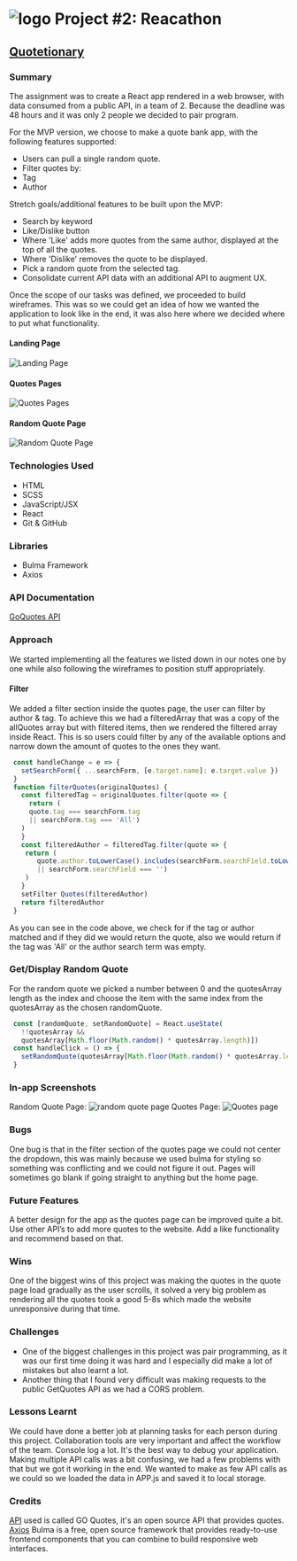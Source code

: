 # ![logo](https://ga-dash.s3.amazonaws.com/production/assets/logo-9f88ae6c9c3871690e33280fcf557f33.png) Project #2: Reacathon

## [Quotetionary](https://ga-quotetionary.netlify.app/)

### Summary

The assignment was to create a React app rendered in a web browser, with data consumed from a public API, in a team of 2. Because the deadline was 48 hours and it was only 2 people we decided to pair program.

For the MVP version, we choose to make a quote bank app, with the following features supported:

- Users can pull a single random quote.
- Filter quotes by:
- Tag
- Author

Stretch goals/additional features to be built upon the MVP:

- Search by keyword
- Like/Dislike button
- Where 'Like' adds more quotes from the same author, displayed at the top of all the quotes.
- Where 'Dislike' removes the quote to be displayed.
- Pick a random quote from the selected tag.
- Consolidate current API data with an additional API to augment UX.

Once the scope of our tasks was defined, we proceeded to build wireframes. This was so we could get an idea of how we wanted the application to look like in the end, it was also here where we decided where to put what functionality.

#### Landing Page

![Landing Page](./screenshots/LandingPage.png "Home Page")

#### Quotes Pages

![Quotes Pages](./screenshots/AllQuotes.png "Quotes Page")

#### Random Quote Page

![Random Quote Page](./screenshots/RandomQuote.png "Random Quote Page")

### Technologies Used

- HTML
- SCSS
- JavaScript/JSX
- React
- Git & GitHub

### Libraries

- Bulma Framework
- Axios

### API Documentation

[GoQuotes API](https://goquotes.docs.apiary.io/#)

### Approach

We started implementing all the features we listed down in our notes one by one while also following the wireframes to position stuff appropriately.

#### Filter

We added a filter section inside the quotes page, the user can filter by author & tag. To achieve this we had a filteredArray that was a copy of the allQuotes array but with filtered items, then we rendered the filtered array inside React. This is so users could filter by any of the available options and narrow down the amount of quotes to the ones they want.

```javascript
 const handleChange = e => {
   setSearchForm({ ...searchForm, [e.target.name]: e.target.value })
 }
 function filterQuotes(originalQuotes) {
   const filteredTag = originalQuotes.filter(quote => {
     return (
     quote.tag === searchForm.tag
     || searchForm.tag === 'All')
   )
   }
   const filteredAuthor = filteredTag.filter(quote => {
    return (
       quote.author.toLowerCase().includes(searchForm.searchField.toLowerCase())
       || searchForm.searchField === '')
    )
   }
   setFilter Quotes(filteredAuthor)
   return filteredAuthor
 }
```

As you can see in the code above, we check for if the tag or author matched and if they did we would return the quote, also we would return if the tag was 'All' or the author search term was empty.

### Get/Display Random Quote

For the random quote we picked a number between 0 and the quotesArray length as the index and choose the item with the same index from the quotesArray as the chosen randomQuote.

```javascript
 const [randomQuote, setRandomQuote] = React.useState(
   !!quotesArray &&
   quotesArray[Math.floor(Math.random() * quotesArray.length)])
 const handleClick = () => {
   setRandomQuote(quotesArray[Math.floor(Math.random() * quotesArray.length)])
 }
```

### In-app Screenshots

Random Quote Page:
![random quote page](./screenshots/randomPageScreenshot.png "random quote page")
Quotes Page:
![Quotes page](./screenshots/quotesPageScreenshot.png "Quote page")

### Bugs

One bug is that in the filter section of the quotes page we could not center the dropdown, this was mainly because we used bulma for styling so something was conflicting and we could not figure it out.
Pages will sometimes go blank if going straight to anything but the home page.

### Future Features

A better design for the app as the quotes page can be improved quite a bit.
Use other API’s to add more quotes to the website.
Add a like functionality and recommend based on that.

### Wins

One of the biggest wins of this project was making the quotes in the quote page load gradually as the user scrolls, it solved a very big problem as rendering all the quotes took a good 5-8s which made the website unresponsive during that time.

### Challenges

- One of the biggest challenges in this project was pair programming, as it was our first time doing it was hard and I especially did make a lot of mistakes but also learnt a lot.
- Another thing that I found very difficult was making requests to the public GetQuotes API as we had a CORS problem.

### Lessons Learnt

We could have done a better job at planning tasks for each person during this project.
Collaboration tools are very important and affect the workflow of the team.
Console log a lot. It's the best way to debug your application.
Making multiple API calls was a bit confusing, we had a few problems with that but we got it working in the end.
We wanted to make as few API calls as we could so we loaded the data in APP.js and saved it to local storage.

### Credits

[API](https://goquotes.docs.apiary.io/) used is called GO Quotes, it's an open source API that provides quotes.
[Axios](https://bulma.io/documentation/overview/) Bulma is a free, open source framework that provides ready-to-use frontend components that you can combine to build responsive web interfaces.

